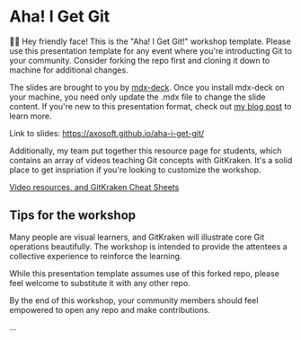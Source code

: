 # Aha! I Get Git

👋🏼 Hey friendly face! This is the "Aha! I Get Git!" workshop template. Please use this presentation template for any event where you're introducting Git to your community. Consider forking the repo first and cloning it down to machine for additional changes.

The slides are brought to you by [mdx-deck](https://github.com/jxnblk/mdx-deck). Once you install mdx-deck on your machine, you need only update the .mdx file to change the slide content. If you're new to this presentation format, check out [my blog post](https://medium.com/@jsilvafour/a-laymans-guide-to-mdx-decks-36a6b0587095) to learn more.

Link to slides: https://axosoft.github.io/aha-i-get-git/

Additionally, my team put together this resource page for students, which contains an array of videos teaching Git concepts with GitKraken. It's a solid place to get inspriation if you're looking to customize the workshop.

[Video resources, and GitKraken Cheat Sheets](https://gitkraken.com/student-resources)

## Tips for the workshop

Many people are visual learners, and GitKraken will illustrate core Git operations beautifully. The workshop is intended to provide the attentees a collective experience to reinforce the learning.

While this presentation template assumes use of this forked repo, please feel welcome to substitute it with any other repo.

By the end of this workshop, your community members should feel empowered to open any repo and make contributions.

...
